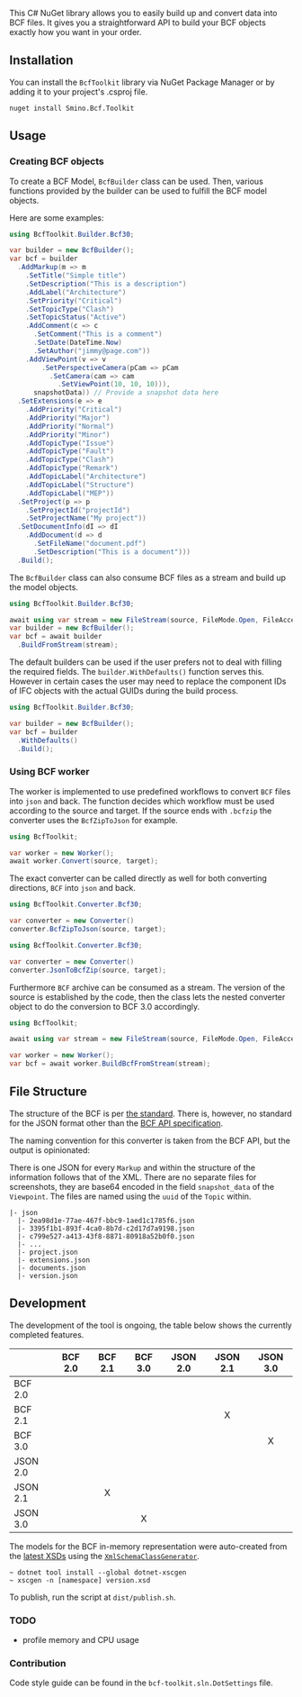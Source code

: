 This C# NuGet library allows you to easily build up and convert data into BCF 
files. It gives you a straightforward API to build your BCF objects exactly how 
you want in your order.

## Installation
You can install the `BcfToolkit` library via NuGet Package Manager or by adding
it to your project's .csproj file.
```
nuget install Smino.Bcf.Toolkit
```

## Usage
### Creating BCF objects
To create a BCF Model, `BcfBuilder` class can be used. Then, various
functions provided by the builder can be used to fulfill the BCF model objects.

Here are some examples:

```csharp
using BcfToolkit.Builder.Bcf30;

var builder = new BcfBuilder();
var bcf = builder
  .AddMarkup(m => m
    .SetTitle("Simple title")
    .SetDescription("This is a description")
    .AddLabel("Architecture")
    .SetPriority("Critical")
    .SetTopicType("Clash")
    .SetTopicStatus("Active")
    .AddComment(c => c
      .SetComment("This is a comment")
      .SetDate(DateTime.Now)
      .SetAuthor("jimmy@page.com"))
    .AddViewPoint(v => v
        .SetPerspectiveCamera(pCam => pCam
          .SetCamera(cam => cam
            .SetViewPoint(10, 10, 10))),
      snapshotData)) // Provide a snapshot data here
  .SetExtensions(e => e
    .AddPriority("Critical")
    .AddPriority("Major")
    .AddPriority("Normal")
    .AddPriority("Minor")
    .AddTopicType("Issue")
    .AddTopicType("Fault")
    .AddTopicType("Clash")
    .AddTopicType("Remark")
    .AddTopicLabel("Architecture")
    .AddTopicLabel("Structure")
    .AddTopicLabel("MEP"))
  .SetProject(p => p
    .SetProjectId("projectId")
    .SetProjectName("My project"))
  .SetDocumentInfo(dI => dI
    .AddDocument(d => d
      .SetFileName("document.pdf")
      .SetDescription("This is a document")))
  .Build();
```

The `BcfBuilder` class can also consume BCF files as a stream and build up the
model objects.

```csharp
using BcfToolkit.Builder.Bcf30;

await using var stream = new FileStream(source, FileMode.Open, FileAccess.Read);
var builder = new BcfBuilder();
var bcf = await builder
  .BuildFromStream(stream);
```

The default builders can be used if the user prefers not to deal with filling
the required fields. The `builder.WithDefaults()` function serves this.
However in certain cases the user may need to replace the component IDs of IFC
objects with the actual GUIDs during the build process.

```csharp
using BcfToolkit.Builder.Bcf30;

var builder = new BcfBuilder();
var bcf = builder
  .WithDefaults()
  .Build();
```
### Using BCF worker
The worker is implemented to use predefined workflows to convert `BCF` files
into `json` and back. The function decides which workflow must be used according
to the source and target. If the source ends with `.bcfzip` the converter uses
the `BcfZipToJson` for example.

```csharp
using BcfToolkit;

var worker = new Worker();
await worker.Convert(source, target);
```
The exact converter can be called directly as well for both converting
directions, `BCF` into `json` and back.

```csharp
using BcfToolkit.Converter.Bcf30;

var converter = new Converter()
converter.BcfZipToJson(source, target);
```

```csharp
using BcfToolkit.Converter.Bcf30;

var converter = new Converter()
converter.JsonToBcfZip(source, target);
```

Furthermore `BCF` archive can be consumed as a stream. The version of the source
is established by the code, then the class lets the nested converter object to 
do the conversion to BCF 3.0 accordingly.

```csharp
using BcfToolkit;

await using var stream = new FileStream(source, FileMode.Open, FileAccess.Read);

var worker = new Worker();
var bcf = await worker.BuildBcfFromStream(stream);
```
## File Structure

The structure of the BCF is per [the standard][3]. There is, however, no
standard for the JSON format other than the [BCF API specification][4].

The naming convention for this converter is taken from the BCF API, but the
output is opinionated:

There is one JSON for every `Markup` and within the structure of the information
follows that of the XML. There are no separate files for screenshots, they are
base64 encoded in the field `snapshot_data` of the `Viewpoint`. The files are
named using the `uuid` of the `Topic` within.

```
|- json
  |- 2ea98d1e-77ae-467f-bbc9-1aed1c1785f6.json
  |- 3395f1b1-893f-4ca0-8b7d-c2d17d7a9198.json
  |- c799e527-a413-43f8-8871-80918a52b0f0.json
  |- ...
  |- project.json
  |- extensions.json
  |- documents.json
  |- version.json
```

## Development

The development of the tool is ongoing, the table below shows the currently
completed features.

|          | BCF 2.0 | BCF 2.1 | BCF 3.0 | JSON 2.0 | JSON 2.1 | JSON 3.0 |
|----------|:-------:|:-------:|:-------:|:--------:|:--------:|:--------:|
| BCF 2.0  |         |         |         |          |          |          |
| BCF 2.1  |         |         |         |          |    X     |          |
| BCF 3.0  |         |         |         |          |          |    X     |
| JSON 2.0 |         |         |         |          |          |          |
| JSON 2.1 |         |    X    |         |          |          |          |
| JSON 3.0 |         |         |    X    |          |          |          |

The models for the BCF in-memory representation were auto-created from the
[latest XSDs][1] using the [`XmlSchemaClassGenerator`][2].

```
~ dotnet tool install --global dotnet-xscgen
~ xscgen -n [namespace] version.xsd
```

To publish, run the script at `dist/publish.sh`.

### TODO

- profile memory and CPU usage

### Contribution

Code style guide can be found in the `bcf-toolkit.sln.DotSettings` file.

[1]: https://github.com/buildingSMART/BCF-XML/tree/master/Schemas
[2]: https://github.com/mganss/XmlSchemaClassGenerator
[3]: https://github.com/BuildingSMART/BCF-XML/tree/master/Documentation
[4]: https://github.com/BuildingSMART/BCF-API